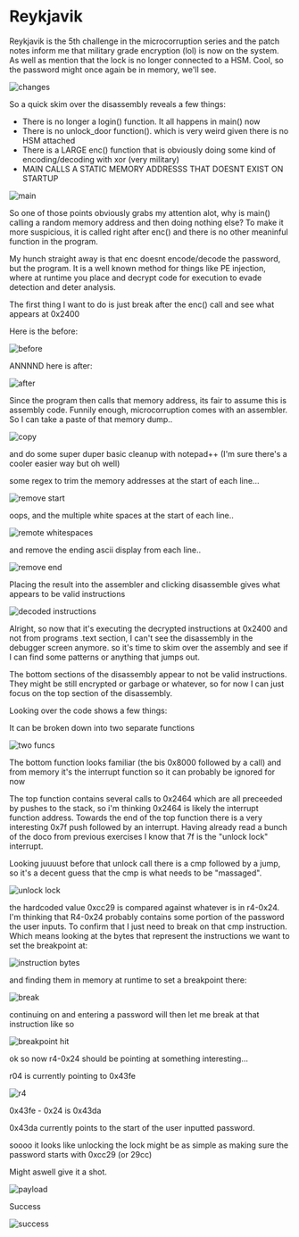# Reykjavik

Reykjavik is the 5th challenge in the microcorruption series and the patch notes inform me that military grade encryption (lol) is now on the system.
As well as mention that the lock is no longer connected to a HSM. Cool, so the password might once again be in memory, we'll see.

![changes](Images/Reykjavik/REY-changes.png)

So a quick skim over the disassembly reveals a few things:

- There is no longer a login() function. It all happens in main() now
- There is no unlock_door function(). which is very weird given there is no HSM attached
- There is a LARGE enc() function that is obviously doing some kind of encoding/decoding with xor (very military)
- MAIN CALLS A STATIC MEMORY ADDRESSS THAT DOESNT EXIST ON STARTUP

![main](Images/Reykjavik/REY-main.png)

So one of those points obviously grabs my attention alot, why is main() calling a random memory address and then doing nothing else?
To make it more suspicious, it is called right after enc() and there is no other meaninful function in the program.

My hunch straight away is that enc doesnt encode/decode the password, but the program.
It is a well known method for things like PE injection, where at runtime you place and decrypt code for execution to evade detection and deter analysis.

The first thing I want to do is just break after the enc() call and see what appears at 0x2400

Here is the before:

![before](Images/Reykjavik/REY-before.png)

ANNNND here is after:

![after](Images/Reykjavik/REY-after.png)

Since the program then calls that memory address, its fair to assume this is assembly code.
Funnily enough, microcorruption comes with an assembler.
So I can take a paste of that memory dump..

![copy](Images/Reykjavik/REY-copy.png)

and do some super duper basic cleanup with notepad++ (I'm sure there's a cooler easier way but oh well)

some regex to trim the memory addresses at the start of each line...

![remove start](Images/Reykjavik/removestart.png)

oops, and the multiple white spaces at the start of each line..

![remote whitespaces](Images/Reykjavik/removewhitespace.png)

and remove the ending ascii display from each line..

![remove end](Images/Reykjavik/removeend.png)

Placing the result into the assembler and clicking disassemble gives what appears to be valid instructions

![decoded instructions](Images/Reykjavik/REY-newinstructions.png)

Alright, so now that it's executing the decrypted instructions at 0x2400 and not from programs .text section, I can't see the disassembly in the debugger screen anymore.
so  it's time to skim over the assembly and see if I can find some patterns or anything that jumps out.


The bottom sections of the disassembly appear to not be valid instructions. They might be still encrypted or garbage or whatever, so for now I can just focus on the top section of the disassembly.

Looking over the code shows a few things:

It can be broken down into two separate functions

![two funcs](Images/Reykjavik/twofunctions.png)

The bottom function looks familiar (the bis 0x8000 followed by a call) and from memory it's the interrupt function so it can probably be ignored for now

The top function contains several calls to 0x2464 which are all preceeded by pushes to the stack, so i'm thinking 0x2464 is likely the interrupt function address.
Towards the end of the top function there is a very interesting 0x7f push followed by an interrupt.
Having already read a bunch of the doco from previous exercises I know that 7f is the "unlock lock" interrupt.

Looking juuuust before that unlock call there is a cmp followed by a jump, so it's a decent guess that the cmp is what needs to be "massaged".

![unlock lock](Images/Reykjavik/REY-unlockcall.png)


the hardcoded value 0xcc29 is compared against whatever is in r4-0x24.
I'm thinking that R4-0x24 probably contains some portion of the password the user inputs. To confirm that I just need to break on that cmp instruction.
Which means looking at the bytes that represent the instructions we want to set the breakpoint at:

![instruction bytes](Images/Reykjavik/REY-bytes.png)

and finding them in memory at runtime to set a breakpoint there:

![break](Images/Reykjavik/REY-break.png)

continuing on and entering a password will then let me break at that instruction like so

![breakpoint hit](Images/Reykjavik/REY-breakpoint.png)


ok so now r4-0x24 should be pointing at something interesting...

r04 is currently pointing to 0x43fe

![r4](Images/Reykjavik/REY-r4.png)

0x43fe - 0x24 is 0x43da

0x43da currently points to the start of the user inputted password.

soooo it looks like unlocking the lock might be as simple as making sure the password starts with 0xcc29 (or 29cc)

Might aswell give it a shot.

![payload](Images/Reykjavik/payload.png)

Success

![success](Images/Reykjavik/success.png)



